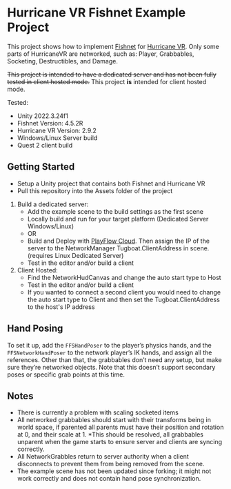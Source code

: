 # Hurricane VR Fishnet Example Project
This project shows how to implement [Fishnet](https://assetstore.unity.com/packages/tools/network/fish-net-networking-evolved-207815) for [Hurricane VR](https://assetstore.unity.com/packages/tools/physics/hurricane-vr-physics-interaction-toolkit-177300). Only some parts of HurricaneVR are networked, such as: Player, Grabbables, Socketing, Destructibles, and Damage.

~~This project is intended to have a dedicated server and has not been fully tested in client hosted mode.~~
This project **is** intended for client hosted mode.

Tested:
- Unity 2022.3.24f1
- Fishnet Version: 4.5.2R
- Hurricane VR Version: 2.9.2
- Windows/Linux Server build
- Quest 2 client build

## Getting Started
- Setup a Unity project that contains both Fishnet and Hurricane VR
- Pull this repository into the Assets folder of the project

1. Build a dedicated server:
    - Add the example scene to the build settings as the first scene
	- Locally build and run for your target platform (Dedicated Server Windows/Linux)
	- OR
	- Build and Deploy with [PlayFlow Cloud](https://assetstore.unity.com/packages/tools/network/playflow-cloud-206903). Then assign the IP of the server to the NetworkManager Tugboat.ClientAddress in scene. (requires Linux Dedicated Server)
    - Test in the editor and/or build a client
2. Client Hosted:
    - Find the NetworkHudCanvas and change the auto start type to Host
    - Test in the editor and/or build a client
    - If you wanted to connect a second client you would need to change the auto start type to Client and then set the Tugboat.ClientAddress to the host's IP address

## Hand Posing
To set it up, add the `FFSHandPoser` to the player’s physics hands, and the `FFSNetworkHandPoser` to the network player’s IK hands, and assign all the references. Other than that, the grabbables don’t need any setup, but make sure they’re networked objects. Note that this doesn’t support secondary poses or specific grab points at this time.

## Notes
- There is currently a problem with scaling socketed items
- All networked grabbables should start with their transforms being in world space, if parented all parents must have their position and rotation at 0, and their scale at 1. 
*This should be resolved, all grabbables unparent when the game starts to ensure server and clients are syncing correctly.
- All NetworkGrabbles return to server authority when a client disconnects to prevent them from being removed from the scene.
- The example scene has not been updated since forking; it might not work correctly and does not contain hand pose synchronization.
